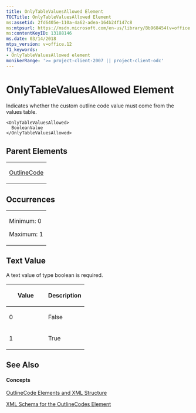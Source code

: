 ```yaml
---
title: OnlyTableValuesAllowed Element
TOCTitle: OnlyTableValuesAllowed Element
ms:assetid: 2fd6405e-110a-4a62-adea-164b24f147c8
ms:mtpsurl: https://msdn.microsoft.com/en-us/library/Bb968454(v=office.12)
ms:contentKeyID: 13188146
ms.date: 03/14/2018
mtps_version: v=office.12
f1_keywords:
- OnlyTableValuesAllowed element
monikerRange: '>= project-client-2007 || project-client-odc'
---
```


# OnlyTableValuesAllowed Element




Indicates whether the custom outline code value must come from the values table.

    <OnlyTableValuesAllowed>
      BooleanValue
    </OnlyTableValuesAllowed>

## Parent Elements

<table>
<colgroup>
<col style="width: 100%" />
</colgroup>
<tbody>
<tr class="odd">
<td><p><a href="outlinecode-element.md">OutlineCode</a></p></td>
</tr>
</tbody>
</table>

## Occurrences

<table>
<colgroup>
<col style="width: 100%" />
</colgroup>
<tbody>
<tr class="odd">
<td><p>Minimum: 0</p>
<p>Maximum: 1</p></td>
</tr>
</tbody>
</table>

## Text Value

A text value of type boolean is required.

<table>
<colgroup>
<col style="width: 50%" />
<col style="width: 50%" />
</colgroup>
<thead>
<tr class="header">
<th><p>Value</p></th>
<th><p>Description</p></th>
</tr>
</thead>
<tbody>
<tr class="odd">
<td><p>0</p></td>
<td><p>False</p></td>
</tr>
<tr class="even">
<td><p>1</p></td>
<td><p>True</p></td>
</tr>
</tbody>
</table>

## See Also

#### Concepts

[OutlineCode Elements and XML Structure](outlinecode-elements-and-xml-structure.md)

[XML Schema for the OutlineCodes Element](xml-schema-for-the-outlinecodes-element.md)

